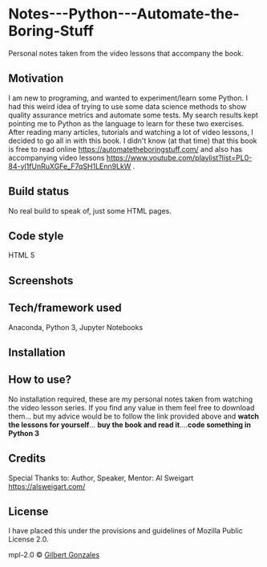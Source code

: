 # Notes---Python---Automate-the-Boring-Stuff
Personal notes taken from the video lessons that accompany the book.
## Motivation
I am new to programing, and wanted to experiment/learn some Python. I had this weird idea of trying to use some data science methods to show quality assurance metrics and automate some tests. My search results kept pointing me to Python as the language to learn for these two exercises. After reading many articles, tutorials and watching a lot of video lessons, I decided to go all in with this book. I didn't know (at that time) that this book is free to read online https://automatetheboringstuff.com/ and also has accompanying video lessons https://www.youtube.com/playlist?list=PL0-84-yl1fUnRuXGFe_F7qSH1LEnn9LkW .

## Build status
No real build to speak of, just some HTML pages.

## Code style
HTML 5 
 
## Screenshots


## Tech/framework used
Anaconda, Python 3, Jupyter Notebooks 

## Installation


## How to use?
No installation required, these are my personal notes taken from watching the video lesson series. If you find any value in them feel free to download them... but my advice would be to follow the link provided above and **watch the lessons for yourself**… **buy the book and read it**….**code something in Python 3**  


## Credits
Special Thanks to:
Author, Speaker, Mentor:  Al Sweigart  https://alsweigart.com/

## License
I have placed this under the provisions and guidelines of Mozilla Public License 2.0. 

mpl-2.0 © [Gilbert Gonzales]()
